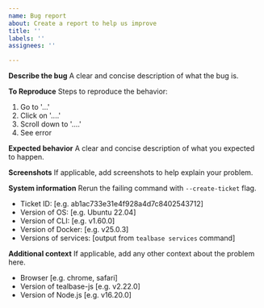 ```yaml
---
name: Bug report
about: Create a report to help us improve
title: ''
labels: ''
assignees: ''

---
```


**Describe the bug**
A clear and concise description of what the bug is.

**To Reproduce**
Steps to reproduce the behavior:
1. Go to '...'
2. Click on '....'
3. Scroll down to '....'
4. See error

**Expected behavior**
A clear and concise description of what you expected to happen.

**Screenshots**
If applicable, add screenshots to help explain your problem.

**System information**
Rerun the failing command with `--create-ticket` flag.
 - Ticket ID: [e.g. ab1ac733e31e4f928a4d7c8402543712]
 - Version of OS: [e.g. Ubuntu 22.04]
 - Version of CLI: [e.g. v1.60.0]
 - Version of Docker: [e.g. v25.0.3]
 - Versions of services: [output from `tealbase services` command]

**Additional context**
If applicable, add any other context about the problem here.
 - Browser [e.g. chrome, safari]
 - Version of tealbase-js [e.g. v2.22.0]
 - Version of Node.js [e.g. v16.20.0]
